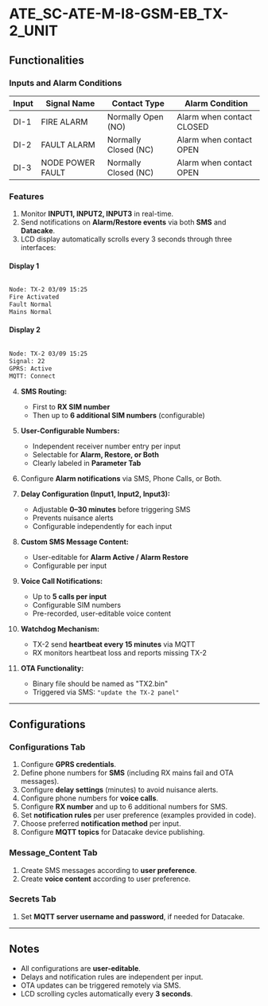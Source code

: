 
# ATE_SC-ATE-M-I8-GSM-EB_TX-2_UNIT

## Functionalities

### Inputs and Alarm Conditions

| Input | Signal Name       | Contact Type                  | Alarm Condition           |
|-------|-----------------|------------------------------|---------------------------|
| DI-1  | FIRE ALARM       | Normally Open (NO)           | Alarm when contact CLOSED |
| DI-2  | FAULT ALARM      | Normally Closed (NC)         | Alarm when contact OPEN   |
| DI-3  | NODE POWER FAULT | Normally Closed (NC)         | Alarm when contact OPEN   |

### Features

1. Monitor **INPUT1, INPUT2, INPUT3** in real-time.
2. Send notifications on **Alarm/Restore events** via both **SMS** and **Datacake**.
3. LCD display automatically scrolls every 3 seconds through three interfaces:

#### Display 1

```bash

Node: TX-2 03/09 15:25
Fire Activated
Fault Normal
Mains Normal

 ```

#### Display 2

```bash

Node: TX-2 03/09 15:25
Signal: 22
GPRS: Active
MQTT: Connect

 ```

4. **SMS Routing:**
   - First to **RX SIM number**
   - Then up to **6 additional SIM numbers** (configurable)

5. **User-Configurable Numbers:**
   - Independent receiver number entry per input
   - Selectable for **Alarm, Restore, or Both**
   - Clearly labeled in **Parameter Tab**

6. Configure **Alarm notifications** via SMS, Phone Calls, or Both.
7. **Delay Configuration (Input1, Input2, Input3):**
   - Adjustable **0–30 minutes** before triggering SMS
   - Prevents nuisance alerts
   - Configurable independently for each input

8. **Custom SMS Message Content:**
   - User-editable for **Alarm Active / Alarm Restore**
   - Configurable per input

9. **Voice Call Notifications:**
   - Up to **5 calls per input**
   - Configurable SIM numbers
   - Pre-recorded, user-editable voice content

10. **Watchdog Mechanism:**
    - TX-2 send **heartbeat every 15 minutes** via MQTT
    - RX monitors heartbeat loss and reports missing TX-2 

11. **OTA Functionality:**
     - Binary file should be named as "TX2.bin"
    - Triggered via SMS: `"update the TX-2 panel"`

---

## Configurations

### Configurations Tab

1. Configure **GPRS credentials**.
2. Define phone numbers for **SMS** (including RX mains fail and OTA messages).
3. Configure **delay settings** (minutes) to avoid nuisance alerts.
4. Configure phone numbers for **voice calls**.
5. Configure **RX number** and up to 6 additional numbers for SMS.
6. Set **notification rules** per user preference (examples provided in code).
7. Choose preferred **notification method** per input.
8. Configure **MQTT topics** for Datacake device publishing.

### Message_Content Tab

1. Create SMS messages according to **user preference**.
2. Create **voice content** according to user preference.

### Secrets Tab

1. Set **MQTT server username and password**, if needed for Datacake.

---

## Notes

- All configurations are **user-editable**.
- Delays and notification rules are independent per input.
- OTA updates can be triggered remotely via SMS.
- LCD scrolling cycles automatically every **3 seconds**.


